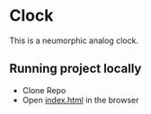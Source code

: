 # Clock
This is a neumorphic analog clock.
## Running project locally
- Clone Repo
- Open [index.html](./index.html) in the browser
